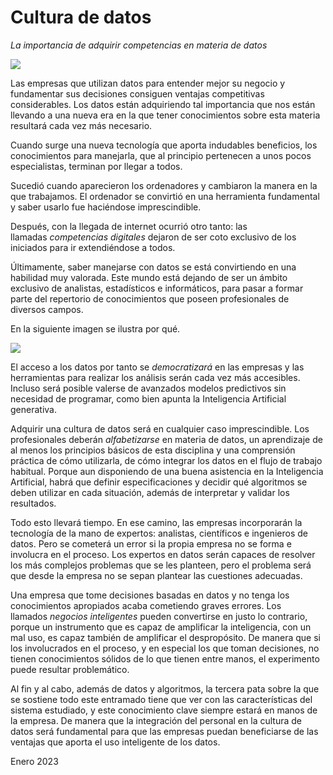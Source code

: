 # Cultura de datos
*La importancia de adquirir competencias en materia de datos*

![](img/competencias-datos.png)

Las empresas que utilizan datos para entender mejor su negocio y fundamentar sus decisiones consiguen ventajas competitivas considerables. Los datos están adquiriendo tal importancia que nos están llevando a una nueva era en la que tener conocimientos sobre esta materia resultará cada vez más necesario.

Cuando surge una nueva tecnología que aporta indudables beneficios, los conocimientos para manejarla, que al principio pertenecen a unos pocos especialistas, terminan por llegar a todos.

Sucedió cuando aparecieron los ordenadores y cambiaron la manera en la que trabajamos. El ordenador se convirtió en una herramienta fundamental y saber usarlo fue haciéndose imprescindible.

Después, con la llegada de internet ocurrió otro tanto: las llamadas _competencias digitales_ dejaron de ser coto exclusivo de los iniciados para ir extendiéndose a todos.

Últimamente, saber manejarse con datos se está convirtiendo en una habilidad muy valorada. Este mundo está dejando de ser un ámbito exclusivo de analistas, estadísticos e informáticos, para pasar a formar parte del repertorio de conocimientos que poseen profesionales de diversos campos.

En la siguiente imagen se ilustra por qué.

![](img/flujo.png)

El acceso a los datos por tanto se *democratizará* en las empresas y las herramientas para realizar los análisis serán cada vez más accesibles. Incluso será posible valerse de avanzados modelos predictivos sin necesidad de programar, como bien apunta la Inteligencia Artificial generativa.

Adquirir una cultura de datos será en cualquier caso imprescindible. Los profesionales deberán *alfabetizarse* en materia de datos, un aprendizaje de al menos los principios básicos de esta disciplina y una comprensión práctica de cómo utilizarla, de cómo integrar los datos en el flujo de trabajo habitual. Porque aun disponiendo de una buena asistencia en la Inteligencia Artificial, habrá que definir especificaciones y decidir qué algoritmos se deben utilizar en cada situación, además de interpretar y validar los resultados.

Todo esto llevará tiempo. En ese camino, las empresas incorporarán la tecnología de la mano de expertos: analistas, científicos e ingenieros de datos. Pero se cometerá un error si la propia empresa no se forma e involucra en el proceso. Los expertos en datos serán capaces de resolver los más complejos problemas que se les planteen, pero el problema será que desde la empresa no se sepan plantear las cuestiones adecuadas.

Una empresa que tome decisiones basadas en datos y no tenga los conocimientos apropiados acaba cometiendo graves errores. Los llamados _negocios inteligentes_ pueden convertirse en justo lo contrario, porque un instrumento que es capaz de amplificar la inteligencia, con un mal uso, es capaz también de amplificar el despropósito. De manera que si los involucrados en el proceso, y en especial los que toman decisiones, no tienen conocimientos sólidos de lo que tienen entre manos, el experimento puede resultar problemático.

Al fin y al cabo, además de datos y algoritmos, la tercera pata sobre la que se sostiene todo este entramado tiene que ver con las características del sistema estudiado, y este conocimiento clave siempre estará en manos de la empresa.  De manera que la integración del personal en la cultura de datos será fundamental para que las empresas puedan beneficiarse de las ventajas que aporta el uso inteligente de los datos.

Enero 2023